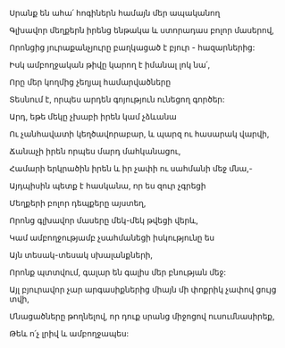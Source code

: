 Սրանք են ահա՛ հոգիներն համայն մեր ապականող

Գլխավոր մեղքերն իրենց ենթակա և ստորադաս բոլոր մասերով,

Որոնցից յուրաքանչյուրը բաղկացած է բյուր - հազարներից:

Իսկ ամբողջական թիվը կարող է իմանալ լոկ նա՛,

Որը մեր կողմից չեղյալ համարվածները

Տեսնում է, որպես արդեն գոյություն ունեցող գործեր:

Արդ, եթե մեկը չխաբի իրեն կամ չձևանա

Ու չանհավատի կեղծավորաբար, և պարզ ու հասարակ վարվի,

Ճանաչի իրեն որպես մարդ մահկանացու,

Համարի երկրածին իրեն և իր չափի ու սահմանի մեջ մնա,-

Այդպիսին պետք է հասկանա, որ ես զուր չգրեցի

Մեղքերի բոլոր դեպքերը այստեղ,

Որոնց գլխավոր մասերը մեկ-մեկ թվեցի վերև,

Կամ ամբողջությամբ չսահմանեցի իսկությունը ես

Այն տեսակ-տեսակ սխալանքների,

Որոնք պտտվում, գալար են գալիս մեր բնության մեջ:

Այլ բյուրավոր չար արգասիքներից միայն մի փոքրիկ չափով ցույց տվի,

Մնացածները թողնելով, որ դուք սրանց միջոցով ուսումնասիրեք,

Թեև ո՛չ լրիվ և ամբողջապես: